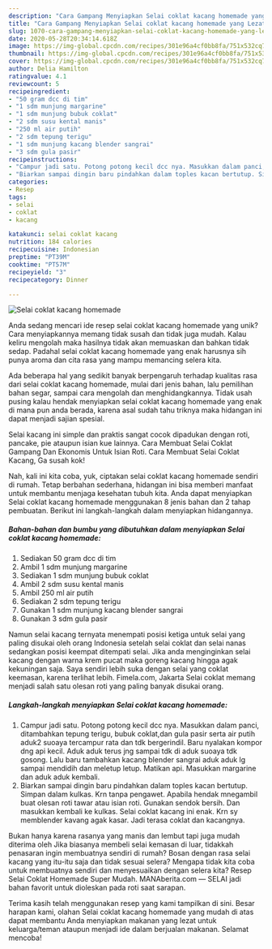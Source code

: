 ```yaml
---
description: "Cara Gampang Menyiapkan Selai coklat kacang homemade yang Lezat"
title: "Cara Gampang Menyiapkan Selai coklat kacang homemade yang Lezat"
slug: 1070-cara-gampang-menyiapkan-selai-coklat-kacang-homemade-yang-lezat
date: 2020-05-28T20:34:14.618Z
image: https://img-global.cpcdn.com/recipes/301e96a4cf0bb8fa/751x532cq70/selai-coklat-kacang-homemade-foto-resep-utama.jpg
thumbnail: https://img-global.cpcdn.com/recipes/301e96a4cf0bb8fa/751x532cq70/selai-coklat-kacang-homemade-foto-resep-utama.jpg
cover: https://img-global.cpcdn.com/recipes/301e96a4cf0bb8fa/751x532cq70/selai-coklat-kacang-homemade-foto-resep-utama.jpg
author: Delia Hamilton
ratingvalue: 4.1
reviewcount: 5
recipeingredient:
- "50 gram dcc di tim"
- "1 sdm munjung margarine"
- "1 sdm munjung bubuk coklat"
- "2 sdm susu kental manis"
- "250 ml air putih"
- "2 sdm tepung terigu"
- "1 sdm munjung kacang blender sangrai"
- "3 sdm gula pasir"
recipeinstructions:
- "Campur jadi satu. Potong potong kecil dcc nya. Masukkan dalam panci, ditambahkan tepung terigu, bubuk coklat,dan gula pasir serta air putih aduk2 suoaya tercampur rata dan tdk bergerindil. Baru nyalakan kompor dng api kecil. Aduk aduk terus jng sampai tdk di aduk suoaya tdk gosong. Lalu baru tambahkan kacang blender sangrai aduk aduk lg sampai mendidih dan meletup letup. Matikan api. Masukkan margarine dan aduk aduk kembali."
- "Biarkan sampai dingin baru pindahkan dalam toples kacan bertutup. Simpan dalam kulkas. Krn tanpa pengawet. Apabila hendak mnegambil buat olesan roti tawar atau isian roti. Gunakan sendok bersih. Dan masukkan kembali ke kulkas. Selai coklat kacang ini enak. Krn sy memblender kavang agak kasar. Jadi terasa coklat dan kacangnya."
categories:
- Resep
tags:
- selai
- coklat
- kacang

katakunci: selai coklat kacang 
nutrition: 184 calories
recipecuisine: Indonesian
preptime: "PT39M"
cooktime: "PT57M"
recipeyield: "3"
recipecategory: Dinner

---
```



![Selai coklat kacang homemade](https://img-global.cpcdn.com/recipes/301e96a4cf0bb8fa/751x532cq70/selai-coklat-kacang-homemade-foto-resep-utama.jpg)

Anda sedang mencari ide resep selai coklat kacang homemade yang unik? Cara menyiapkannya memang tidak susah dan tidak juga mudah. Kalau keliru mengolah maka hasilnya tidak akan memuaskan dan bahkan tidak sedap. Padahal selai coklat kacang homemade yang enak harusnya sih punya aroma dan cita rasa yang mampu memancing selera kita.

Ada beberapa hal yang sedikit banyak berpengaruh terhadap kualitas rasa dari selai coklat kacang homemade, mulai dari jenis bahan, lalu pemilihan bahan segar, sampai cara mengolah dan menghidangkannya. Tidak usah pusing kalau hendak menyiapkan selai coklat kacang homemade yang enak di mana pun anda berada, karena asal sudah tahu triknya maka hidangan ini dapat menjadi sajian spesial.

Selai kacang ini simple dan praktis sangat cocok dipadukan dengan roti, pancake, pie ataupun isian kue lainnya. Cara Membuat Selai Coklat Gampang Dan Ekonomis Untuk Isian Roti. Cara Membuat Selai Coklat Kacang, Ga susah kok!


Nah, kali ini kita coba, yuk, ciptakan selai coklat kacang homemade sendiri di rumah. Tetap berbahan sederhana, hidangan ini bisa memberi manfaat untuk membantu menjaga kesehatan tubuh kita. Anda dapat menyiapkan Selai coklat kacang homemade menggunakan 8 jenis bahan dan 2 tahap pembuatan. Berikut ini langkah-langkah dalam menyiapkan hidangannya.

<!--inarticleads1-->

##### Bahan-bahan dan bumbu yang dibutuhkan dalam menyiapkan Selai coklat kacang homemade:

1. Sediakan 50 gram dcc di tim
1. Ambil 1 sdm munjung margarine
1. Sediakan 1 sdm munjung bubuk coklat
1. Ambil 2 sdm susu kental manis
1. Ambil 250 ml air putih
1. Sediakan 2 sdm tepung terigu
1. Gunakan 1 sdm munjung kacang blender sangrai
1. Gunakan 3 sdm gula pasir


Namun selai kacang ternyata menempati posisi ketiga untuk selai yang paling disukai oleh orang Indonesia setelah selai coklat dan selai nanas sedangkan posisi keempat ditempati selai. Jika anda menginginkan selai kacang dengan warna krem pucat maka goreng kacang hingga agak kekuningan saja. Saya sendiri lebih suka dengan selai yang coklat keemasan, karena terlihat lebih. Fimela.com, Jakarta Selai coklat memang menjadi salah satu olesan roti yang paling banyak disukai orang. 

<!--inarticleads2-->

##### Langkah-langkah menyiapkan Selai coklat kacang homemade:

1. Campur jadi satu. Potong potong kecil dcc nya. Masukkan dalam panci, ditambahkan tepung terigu, bubuk coklat,dan gula pasir serta air putih aduk2 suoaya tercampur rata dan tdk bergerindil. Baru nyalakan kompor dng api kecil. Aduk aduk terus jng sampai tdk di aduk suoaya tdk gosong. Lalu baru tambahkan kacang blender sangrai aduk aduk lg sampai mendidih dan meletup letup. Matikan api. Masukkan margarine dan aduk aduk kembali.
1. Biarkan sampai dingin baru pindahkan dalam toples kacan bertutup. Simpan dalam kulkas. Krn tanpa pengawet. Apabila hendak mnegambil buat olesan roti tawar atau isian roti. Gunakan sendok bersih. Dan masukkan kembali ke kulkas. Selai coklat kacang ini enak. Krn sy memblender kavang agak kasar. Jadi terasa coklat dan kacangnya.


Bukan hanya karena rasanya yang manis dan lembut tapi juga mudah diterima oleh Jika biasanya membeli selai kemasan di luar, tidakkah penasaran ingin membuatnya sendiri di rumah? Bosan dengan rasa selai kacang yang itu-itu saja dan tidak sesuai selera? Mengapa tidak kita coba untuk membuatnya sendiri dan menyesuaikan dengan selera kita? Resep Selai Coklat Homemade Super Mudah. MANAberita.com — SELAI jadi bahan favorit untuk dioleskan pada roti saat sarapan. 

Terima kasih telah menggunakan resep yang kami tampilkan di sini. Besar harapan kami, olahan Selai coklat kacang homemade yang mudah di atas dapat membantu Anda menyiapkan makanan yang lezat untuk keluarga/teman ataupun menjadi ide dalam berjualan makanan. Selamat mencoba!
